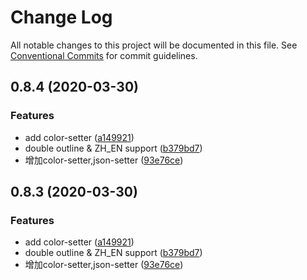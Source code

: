 # Change Log

All notable changes to this project will be documented in this file.
See [Conventional Commits](https://conventionalcommits.org) for commit guidelines.

<a name="0.8.4"></a>
## 0.8.4 (2020-03-30)


### Features

* add color-setter ([a149921](https://gitlab.alibaba-inc.com/ali-lowcode/ali-lowcode-engine/commit/a149921))
* double outline & ZH_EN support ([b379bd7](https://gitlab.alibaba-inc.com/ali-lowcode/ali-lowcode-engine/commit/b379bd7))
* 增加color-setter,json-setter ([93e76ce](https://gitlab.alibaba-inc.com/ali-lowcode/ali-lowcode-engine/commit/93e76ce))




<a name="0.8.3"></a>
## 0.8.3 (2020-03-30)


### Features

* add color-setter ([a149921](https://gitlab.alibaba-inc.com/ali-lowcode/ali-lowcode-engine/commit/a149921))
* double outline & ZH_EN support ([b379bd7](https://gitlab.alibaba-inc.com/ali-lowcode/ali-lowcode-engine/commit/b379bd7))
* 增加color-setter,json-setter ([93e76ce](https://gitlab.alibaba-inc.com/ali-lowcode/ali-lowcode-engine/commit/93e76ce))
